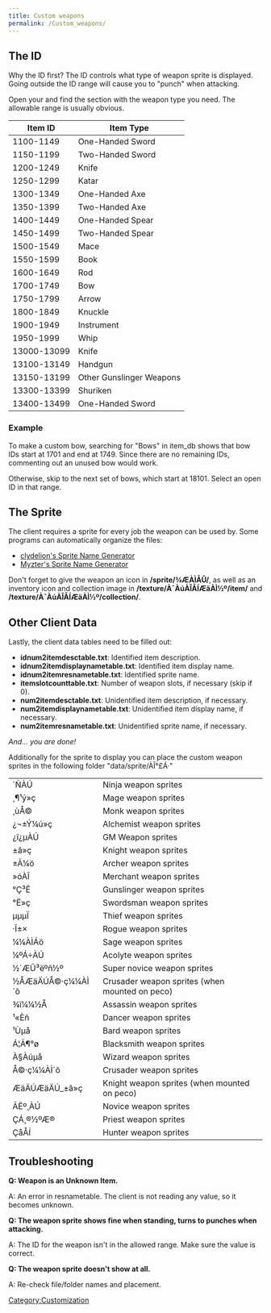 ```yaml
---
title: Custom weapons
permalink: /Custom_weapons/
---
```


The ID
------

Why the ID first? The ID controls what type of weapon sprite is displayed. Going outside the ID range will cause you to "punch" when attacking.

Open your and find the section with the weapon type you need. The allowable range is usually obvious.

| Item ID     | Item Type                |
|-------------|--------------------------|
| 1100-1149   | One-Handed Sword         |
| 1150-1199   | Two-Handed Sword         |
| 1200-1249   | Knife                    |
| 1250-1299   | Katar                    |
| 1300-1349   | One-Handed Axe           |
| 1350-1399   | Two-Handed Axe           |
| 1400-1449   | One-Handed Spear         |
| 1450-1499   | Two-Handed Spear         |
| 1500-1549   | Mace                     |
| 1550-1599   | Book                     |
| 1600-1649   | Rod                      |
| 1700-1749   | Bow                      |
| 1750-1799   | Arrow                    |
| 1800-1849   | Knuckle                  |
| 1900-1949   | Instrument               |
| 1950-1999   | Whip                     |
| 13000-13099 | Knife                    |
| 13100-13149 | Handgun                  |
| 13150-13199 | Other Gunslinger Weapons |
| 13300-13399 | Shuriken                 |
| 13400-13499 | One-Handed Sword         |

### Example

To make a custom bow, searching for "Bows" in item_db shows that bow IDs start at 1701 and end at 1749. Since there are no remaining IDs, commenting out an unused bow would work.

Otherwise, skip to the next set of bows, which start at 18101. Select an open ID in that range.

The Sprite
----------

The client requires a sprite for every job the weapon can be used by. Some programs can automatically organize the files:

-   [clydelion's Sprite Name Generator](http://rathena.org/board/files/file/2494-ra-sprite-name-gen/)
-   [Myzter's Sprite Name Generator](http://rathena.org/board/files/file/2386-ea-sprite-name-generator/)

Don't forget to give the weapon an icon in **/sprite/¾ÆÀÌÅÛ/**, as well as an inventory icon and collection image in **/texture/À¯ÀúÀÎÅÍÆäÀÌ½º/item/** and **/texture/À¯ÀúÀÎÅÍÆäÀÌ½º/collection/**.

Other Client Data
-----------------

Lastly, the client data tables need to be filled out:

-   **idnum2itemdesctable.txt**: Identified item description.
-   **idnum2itemdisplaynametable.txt**: Identified item display name.
-   **idnum2itemresnametable.txt**: Identified sprite name.
-   **itemslotcounttable.txt**: Number of weapon slots, if necessary (skip if 0).
-   **num2itemdesctable.txt**: Unidentified item description, if necessary.
-   **num2itemdisplaynametable.txt**: Unidentified item display name, if necessary.
-   **num2itemresnametable.txt**: Unidentified sprite name, if necessary.

*And... you are done!*

Additionally for the sprite to display you can place the custom weapon sprites in the following folder "data/sprite/ÀÎ°£Á·"

|                  |                                                |
|------------------|------------------------------------------------|
| ´ÑÀÚ             | Ninja weapon sprites                           |
| ¸¶¹ý»ç           | Mage weapon sprites                            |
| ¸ùÅ©             | Monk weapon sprites                            |
| ¿¬±Ý¼ú»ç         | Alchemist weapon sprites                       |
| ¿î¿µÀÚ           | GM Weapon sprites                              |
| ±â»ç             | Knight weapon sprites                          |
| ±Ã¼ö             | Archer weapon sprites                          |
| »óÀÎ             | Merchant weapon sprites                        |
| °Ç³Ê             | Gunslinger weapon sprites                      |
| °Ë»ç             | Swordsman weapon sprites                       |
| µµµÏ             | Thief weapon sprites                           |
| ·Î±×             | Rogue weapon sprites                           |
| ¼¼ÀÌÁö           | Sage weapon sprites                            |
| ¼ºÁ÷ÀÚ           | Acolyte weapon sprites                         |
| ½´ÆÛ³ëºñ½º       | Super novice weapon sprites                    |
| ½ÅÆäÄÚÅ©·ç¼¼ÀÌ´õ | Crusader weapon sprites (when mounted on peco) |
| ¾î¼¼½Å           | Assassin weapon sprites                        |
| ¹«Èñ             | Dancer weapon sprites                          |
| ¹Ùµå             | Bard weapon sprites                            |
| Á¦Ã¶°ø           | Blacksmith weapon sprites                      |
| À§Àúµå           | Wizard weapon sprites                          |
| Å©·ç¼¼ÀÌ´õ       | Crusader weapon sprites                        |
| ÆäÄÚÆäÄÚ_±â»ç   | Knight weapon sprites (when mounted on peco)   |
| ÃÊº¸ÀÚ           | Novice weapon sprites                          |
| ÇÁ¸®½ºÆ®         | Priest weapon sprites                          |
| ÇåÅÍ             | Hunter weapon sprites                          |

Troubleshooting
---------------

**Q: Weapon is an Unknown Item.**

A: An error in resnametable. The client is not reading any value, so it becomes unknown.

**Q: The weapon sprite shows fine when standing, turns to punches when attacking.**

A: The ID for the weapon isn't in the allowed range. Make sure the value is correct.

**Q: The weapon sprite doesn't show at all.**

A: Re-check file/folder names and placement.

[Category:Customization](Category:Customization)